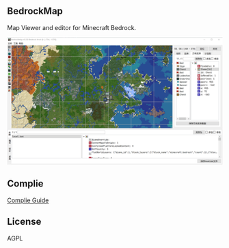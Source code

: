 ## BedrockMap


Map Viewer and editor for Minecraft Bedrock.

![](./imgs/sample.png)


## Complie
[Complie Guide](./docs/complie_guide.md)

## License

AGPL 
